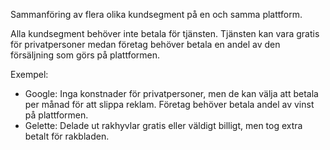 Sammanföring av flera olika kundsegment på en och samma plattform. 

Alla kundsegment behöver inte betala för tjänsten. Tjänsten kan vara gratis för privatpersoner medan företag behöver betala en andel av den försäljning som görs på plattformen.

Exempel:
- Google: Inga konstnader för privatpersoner, men de kan välja att betala per månad för att slippa reklam. Företag behöver betala andel av vinst på plattformen.
- Gelette: Delade ut rakhyvlar gratis eller väldigt billigt, men tog extra betalt för rakbladen.

